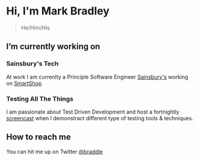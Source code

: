 # Hi, I'm Mark Bradley

> He/Him/His

## I’m currently working on

### Sainsbury's Tech

At work I am currenlty a Principle Software Engineer [Sainsbury's](https://www.sainsburys.co.uk/) working on [SmartShop](https://smartshop.sainsburys.co.uk/)

### Testing All The Things

I am passionate about Test Driven Development and host a fortnightly [screencast](https://www.youtube.com/channel/UCzsn8sYybN5CC5CZz51pDMw/) when I demonstract different type of testing tools & techniques. 

## How to reach me

You can hit me up on Twitter [@braddle](https://twitter.com/braddle)


<!--
**braddle/braddle** is a ✨ _special_ ✨ repository because its `README.md` (this file) appears on your GitHub profile.

Here are some ideas to get you started:

- 🔭 I’m currently working on ...
- 🌱 I’m currently learning ...
- 👯 I’m looking to collaborate on ...
- 🤔 I’m looking for help with ...
- 💬 Ask me about ...
- 📫 How to reach me: ...
- 😄 Pronouns: ...
- ⚡ Fun fact: ...
-->
